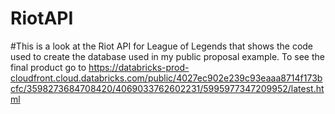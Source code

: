 # RiotAPI
#This is a look at the Riot API for League of Legends that shows the code used to create the database used in my public proposal example. To see the final product go to https://databricks-prod-cloudfront.cloud.databricks.com/public/4027ec902e239c93eaaa8714f173bcfc/3598273684708420/4069033762602231/5995977347209952/latest.html
